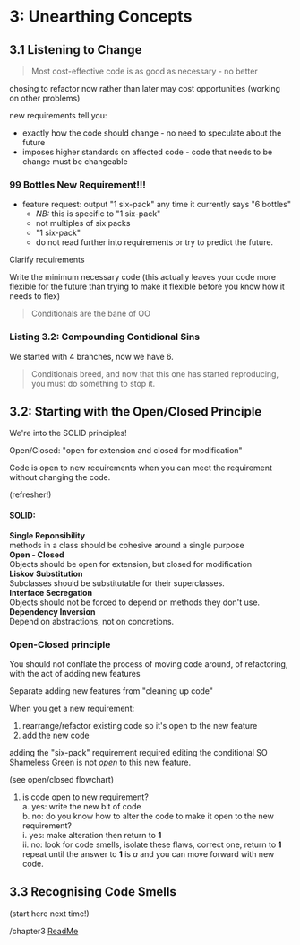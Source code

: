 # 3: Unearthing Concepts

## 3.1 Listening to Change

>Most cost-effective code is as good as necessary - no better

chosing to refactor now rather than later may cost opportunities (working on other problems)

new requirements tell you:
* exactly how the code should change - no need to speculate about the future
* imposes higher standards on affected code - code that needs to be change must be changeable

### 99 Bottles New Requirement!!!

* feature request: output "1 six-pack" any time it currently says "6 bottles"
  * *NB:* this is specific to "1 six-pack"
  * not multiples of six packs
  * "1 six-pack"
  * do not read further into requirements or try to predict the future.

Clarify requirements

Write the minimum necessary code (this actually leaves your code more flexible for the future than trying to make it flexible before you know how it needs to flex)

>Conditionals are the bane of OO

### Listing 3.2: Compounding Contidional Sins

We started with 4 branches, now we have 6.

>Conditionals breed, and now that this one has started reproducing, you must do something to stop it.

## 3.2: Starting with the Open/Closed Principle

We're into the SOLID principles!

Open/Closed: "open for extension and closed for modification"

Code is open to new requirements when you can meet the requirement without changing the code.

(refresher!)
#### SOLID:
**Single Reponsibility**<br>
methods in a class should be cohesive around a single purpose<br>
**Open - Closed**<br>
Objects should be open for extension, but closed for modification<br>
**Liskov Substitution**<br>
Subclasses should be substitutable for their superclasses.<br>
**Interface Secregation**<br>
Objects should not be forced to depend on methods they don't use.<br>
**Dependency Inversion**<br>
Depend on abstractions, not on concretions.

### Open-Closed principle
You should not conflate the process of moving code around, of refactoring, with the act of adding new features

Separate adding new features from "cleaning up code"

When you get a new requirement:
1. rearrange/refactor existing code so it's open to the new feature
2. add the new code

adding the "six-pack" requirement required editing the conditional SO Shameless Green is not _open_ to this new feature.

(see open/closed flowchart)

1. is code open to new requirement?<br>
  a. yes: write the new bit of code<br>
  b. no: do you know how to alter the code to make it open to the new requirement?<br>
    i. yes: make alteration then return to **1**<br>
    ii. no: look for code smells, isolate these flaws, correct one, return to **1** repeat until the answer to **1** is *a* and you can move forward with new code.<br>

## 3.3 Recognising Code Smells
(start here next time!)


/chapter3
[ReadMe](../README.md)
